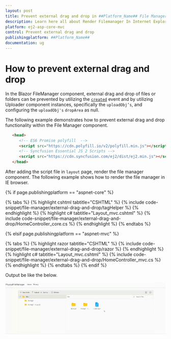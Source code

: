 ```yaml
---
layout: post
title: Prevent external drag and drop in ##Platform_Name## File Manager Component
description: Learn here all about Render Filemanager In Internet Explorer in Syncfusion ##Platform_Name## File Manager component of syncfusion and more.
platform: ej2-asp-core-mvc
control: Prevent external drag and drop
publishingplatform: ##Platform_Name##
documentation: ug
---
```


# How to prevent external drag and drop

In the Blazor FileManager component, external drag and drop of files or folders can be prevented by utilizing the [`created`](https://help.syncfusion.com/cr/aspnetcore-js2/syncfusion.ej2.filemanager.filemanager.html#Syncfusion_EJ2_FileManager_FileManager_Created) event and by utilizing Uploader component instances, specifically the `uploadObj’s`, and configuring the `uploadObj's` `dropArea` as null.

The following example demonstrates how to prevent external drag and drop functionality within the File Manager component.

  ```html
     <head>
        <!-- ES6 Promise polyfill  -->
        <script src="https://cdn.polyfill.io/v2/polyfill.min.js"></script>
        <!-- Syncfusion Essential JS 2 Scripts -->
        <script src="https://cdn.syncfusion.com/ej2/dist/ej2.min.js"></script>
     </head>
   ```

After adding the script file in `layout` page, render the file manager component. The following example shows how to render the file manager in IE browser.

{% if page.publishingplatform == "aspnet-core" %}

{% tabs %}
{% highlight cshtml tabtitle="CSHTML" %}
{% include code-snippet/file-manager/external-drag-and-drop/tagHelper %}
{% endhighlight %}
{% highlight c# tabtitle="Layout_mvc.cshtml" %}
{% include code-snippet/file-manager/external-drag-and-drop/HomeController_core.cs %}
{% endhighlight %}
{% endtabs %}

{% elsif page.publishingplatform == "aspnet-mvc" %}

{% tabs %}
{% highlight razor tabtitle="CSHTML" %}
{% include code-snippet/file-manager/external-drag-and-drop/razor %}
{% endhighlight %}
{% highlight c# tabtitle="Layout_mvc.cshtml" %}
{% include code-snippet/file-manager/external-drag-and-drop/HomeController_mvc.cs %}
{% endhighlight %}
{% endtabs %}
{% endif %}



Output be like the below.

![FileManager largeicons view](./../images/external_drag_and_drop.gif)
